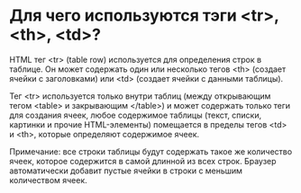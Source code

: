 # Для чего используются тэги &lt;tr&gt;, &lt;th&gt;, &lt;td&gt;?

HTML тег &lt;tr&gt; (table row) используется для определения строк в таблице. Он может содержать один или несколько тегов &lt;th&gt; (создает ячейки с заголовками) или &lt;td&gt; (создает ячейки с данными таблицы).

Тег &lt;tr&gt; используется только внутри таблиц (между открывающим тегом &lt;table&gt; и закрывающим &lt;/table&gt;) и может содержать только теги для создания ячеек, любое содержимое таблицы (текст, списки, картинки и прочие HTML-элементы) помещается в пределы тегов &lt;td&gt; и &lt;th&gt;, которые определяют содержимое ячеек.

Примечание: все строки таблицы будут содержать такое же количество ячеек, которое содержится в самой длинной из всех строк. Браузер автоматически добавит пустые ячейки в строки с меньшим количеством ячеек.
